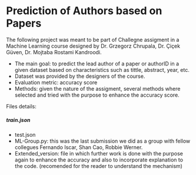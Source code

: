 # Prediction of Authors based on Papers

The following project was meant to be part of Challegne assigment in a Machine Learning course designed by Dr. Grzegorz Chrupala, Dr. Çiçek Güven, Dr. Mojtaba Rostami Kandroodi.

- The main goal: to predict the lead author of a paper or authorID in a given dataset based on characteristics such as tittle, abstract, year, etc. 
- Dataset was provided by the designers of the course. 
- Evaluation metric: accuracy score 
- Methods: given the nature of the assigment, several methods where selected and tried with the purpose to enhance the accuracy score. 

Files details: 
##### train.json 
- test.json 
- ML-Group.py: this was the last submission we did as a group with fellow collegues Fernando Iscar, Shan Cao, Robbie Werner. 
- Extended_version: file in which further work is done with the purpose again to enhance the accuracy and also to incorporate explanation to the code. (recomended for the reader to understand the mechanism)




